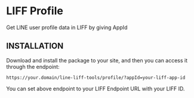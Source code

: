 # LIFF Profile 

Get LINE user profile data in LIFF by giving AppId


## INSTALLATION

Download and install the package to your site, and then you can access it through the endpoint:

```
https://your.domain/line-liff-tools/profile/?appId=your-liff-app-id
```

You can set above endpoint to your LIFF Endpoint URL with your LIFF ID.

